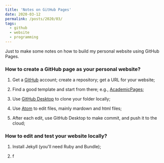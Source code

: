 ```yaml
---
title: 'Notes on GitHub Pages'
date: 2020-03-12
permalink: /posts/2020/03/
tags:
  - github
  - website
  - programming
---
```


Just to make some notes on how to build my personal website using GitHub Pages.

### How to create a GitHub page as your personal website?

1. Get a [GitHub](https://github.com/) account; create a repository; get a URL for your website;

2. Find a good template and start from there; e.g., [AcademicPages](https://github.com/academicpages/academicpages.github.io);

3. Use [GitHub Desktop](https://desktop.github.com/) to clone your folder locally;

4. Use [Atom](https://atom.io/) to edit files, mainly mardown and html files;

5. After each edit, use GitHub Desktop to make commit, and push it to the cloud;


### How to edit and test your website locally?

1. Install Jekyll (you'll need Ruby and Bundle);

2. f
